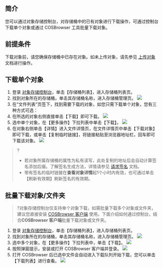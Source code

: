 ## 简介
您可以通过对象存储控制台，对存储桶中的已有对象进行下载操作，可通过控制台下载单个对象或通过 COSBrowser 工具批量下载对象。

## 前提条件
下载对象前，请您确保存储桶中已存在对象。如未上传对象，请先参见 [上传对象](https://cloud.tencent.com/document/product/436/13321) 文档进行操作。

## 下载单个对象
1. 登录 [对象存储控制台](https://console.cloud.tencent.com/cos5)，单击【存储桶列表】，进入存储桶列表页。
2. 找到对象所在的存储桶，单击其存储桶名称，进入存储桶管理页。
![](https://main.qcloudimg.com/raw/f0868afb4209d10b0c152b6e364fc460.jpg)
3. 在“文件列表”页签下，找到需要下载的对象，如您只需下载单个对象，您有三种方式可选：
 1. 在所选的对象右侧直接单击【下载】即可下载。
![](https://main.qcloudimg.com/raw/586fee05b4e3007d566e679e3a48602a.png)
 2. 选中单个对象，在【更多操作】下拉列表中单击【下载】。
![](https://main.qcloudimg.com/raw/c5b01828a42d263b92ca5008bec30c0a.png)
 3. 在对象右侧单击【详情】进入文件详情页，在文件详情页中单击【下载对象】即可下载，或单击【复制临时链接】，将链接粘贴至浏览器地址栏，回车即可下载该对象。
![](https://main.qcloudimg.com/raw/85b2860ed8c8bb1b7cfa248f342341f4.png)

>?
>- 若对象所属存储桶的属性为私有读写，此处复制的地址后会自动计算签名添加后缀。了解签名生成方法，详情请参见 [请求签名](https://cloud.tencent.com/document/product/436/7778) 文档。
>- 带有签名的临时链接在**查看对象详情**起1个小时内有效，也可通过单击【刷新有效期】刷新签名的有效期。

## 批量下载对象/文件夹
>?对象存储控制台仅支持单个对象下载，如需批量下载多个对象或文件夹，建议您直接安装 [COSBrowser 客户端](https://cloud.tencent.com/document/product/436/11366) 使用。下面介绍如何通过控制台，结合**COSBrowser 客户端**批量下载对象或文件夹。

1. 登录 [对象存储控制台](https://console.cloud.tencent.com/cos5)，单击【存储桶列表】，进入存储桶列表页。
2. 找到对象所在的存储桶，单击其存储桶名称，进入存储桶管理页。
![](https://main.qcloudimg.com/raw/f0868afb4209d10b0c152b6e364fc460.jpg)
3. 选中多个对象，在【更多操作】下拉列表中，单击【下载】。
![](https://main.qcloudimg.com/raw/4abcbfd01f71d2ee0604c6c9ef5becd0.png)
4. 按照弹窗提示，安装或打开 COSBrowser 客户端并登录。
![](https://main.qcloudimg.com/raw/8139647ac37a73deed1de5a7cc235966.png)
5. 打开 COSBrowser 后已选中文件会自动进入下载队列开始下载，您可以单击【下载列表】进行查看。
![](https://main.qcloudimg.com/raw/ab3c5cd10121b5d149bc97622bf11a0a.png)
